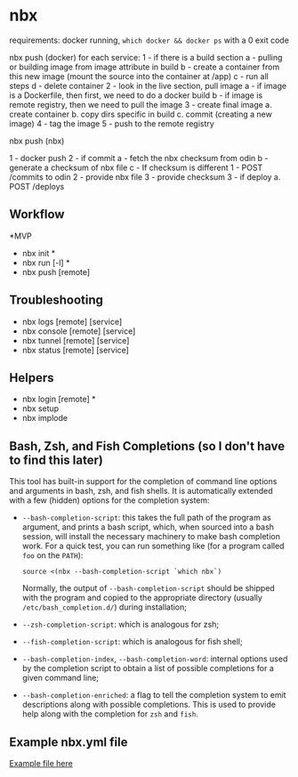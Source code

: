 # nbx

requirements:
docker running, `which docker && docker ps` with a 0 exit code

nbx push (docker)
for each service:
  1 - if there is a build section
    a - pulling or building image from image attribute in build
    b - create a container from this new image (mount the source into the container at /app)
    c - run all steps
    d - delete container
  2 - look in the live section, pull image
    a - if image is a Dockerfile, then first, we need to do a docker build
    b - if image is remote registry, then we need to pull the image
  3 - create final image
    a. create container
    b. copy dirs specific in build
    c. commit (creating a new image)
  4 - tag the image
  5 - push to the remote registry

nbx push (nbx)

1 - docker push
2 - if commit
  a - fetch the nbx checksum from odin
  b - generate a checksum of nbx file
  c - If checksum is different
    1 - POST /commits to odin
    2 - provide nbx file
    3 - provide checksum
3 - if deploy
  a. POST /deploys

## Workflow

*MVP

- nbx init *
- nbx run     [-l] *
- nbx push    [remote]

## Troubleshooting

- nbx logs    [remote] [service]
- nbx console [remote] [service]
- nbx tunnel  [remote] [service]
- nbx status  [remote] [service]

## Helpers

- nbx login [remote] *
- nbx setup
- nbx implode

## Bash, Zsh, and Fish Completions (so I don't have to find this later)

This tool has built-in support for the completion of
command line options and arguments in bash, zsh, and fish shells.
It is automatically extended with a few (hidden) options for the
completion system:

- `--bash-completion-script`: this takes the full path of the program as
   argument, and prints a bash script, which, when sourced into a bash session,
   will install the necessary machinery to make bash completion work. For a
   quick test, you can run something like (for a program called `foo` on the
   `PATH`):

   ```console
   source <(nbx --bash-completion-script `which nbx`)
   ```

   Normally, the output of `--bash-completion-script` should be shipped with
   the program and copied to the appropriate directory (usually
   `/etc/bash_completion.d/`) during installation;

- `--zsh-completion-script`: which is analogous for zsh;

- `--fish-completion-script`: which is analogous for fish shell;

- `--bash-completion-index`, `--bash-completion-word`: internal options used
   by the completion script to obtain a list of possible completions for a
   given command line;

- `--bash-completion-enriched`: a flag to tell the completion system to emit
   descriptions along with possible completions. This is used to provide help
   along with the completion for `zsh` and `fish`.

## Example nbx.yml file

[Example file here](nbx.yml)